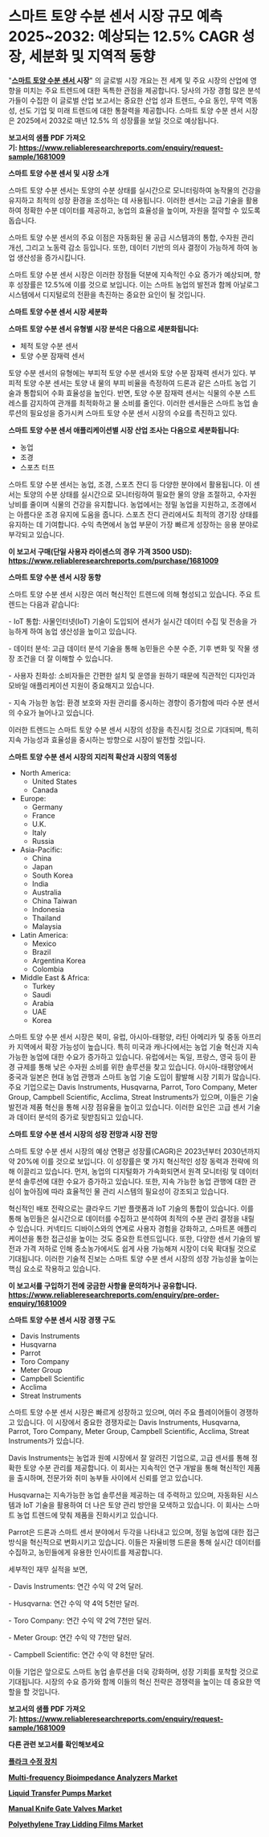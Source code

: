 <p><h1>스마트 토양 수분 센서 시장 규모 예측 2025~2032: 예상되는 12.5% CAGR 성장, 세분화 및 지역적 동향</h1></p><p>"<strong><a href="https://www.reliableresearchreports.com/smart-soil-moisture-sensor-r1681009?utm_campaign=106&utm_medium=7&utm_source=Github&utm_content=ia&utm_term=17032025&utm_id=smart-soil-moisture-sensor">스마트 토양 수분 센서&nbsp;</a></strong><strong>시장</strong>" 의 글로벌 시장 개요는 전 세계 및 주요 시장의 산업에 영향을 미치는 주요 트렌드에 대한 독특한 관점을 제공합니다. 당사의 가장 경험 많은 분석가들이 수집한 이 글로벌 산업 보고서는 중요한 산업 성과 트렌드, 수요 동인, 무역 역동성, 선도 기업 및 미래 트렌드에 대한 통찰력을 제공합니다. 스마트 토양 수분 센서 시장은 2025에서 2032로 매년 12.5% 의 성장률을 보일 것으로 예상됩니다.&nbsp;</p>
<p><strong>보고서의 샘플 PDF 가져오기:&nbsp;<a href="https://www.reliableresearchreports.com/enquiry/request-sample/1681009?utm_campaign=106&utm_medium=7&utm_source=Github&utm_content=ia&utm_term=17032025&utm_id=smart-soil-moisture-sensor">https://www.reliableresearchreports.com/enquiry/request-sample/1681009</a></strong></p>
<p><strong>스마트 토양 수분 센서 및 시장 소개</strong></p>
<p><p>스마트 토양 수분 센서는 토양의 수분 상태를 실시간으로 모니터링하여 농작물의 건강을 유지하고 최적의 성장 환경을 조성하는 데 사용됩니다. 이러한 센서는 고급 기술을 활용하여 정확한 수분 데이터를 제공하고, 농업의 효율성을 높이며, 자원을 절약할 수 있도록 돕습니다. </p><p>스마트 토양 수분 센서의 주요 이점은 자동화된 물 공급 시스템과의 통합, 수자원 관리 개선, 그리고 노동력 감소 등입니다. 또한, 데이터 기반의 의사 결정이 가능하게 하여 농업 생산성을 증가시킵니다. </p><p>스마트 토양 수분 센서 시장은 이러한 장점들 덕분에 지속적인 수요 증가가 예상되며, 향후 성장률은 12.5%에 이를 것으로 보입니다. 이는 스마트 농업의 발전과 함께 아날로그 시스템에서 디지털로의 전환을 촉진하는 중요한 요인이 될 것입니다.</p></p>
<p><strong>스마트 토양 수분 센서 시장 세분화</strong></p>
<p><strong>스마트 토양 수분 센서 유형별 시장 분석은 다음으로 세분화됩니다:</strong></p>
<p><ul><li>체적 토양 수분 센서</li><li>토양 수분 잠재력 센서</li></ul></p>
<p><p>토양 수분 센서의 유형에는 부피적 토양 수분 센서와 토양 수분 잠재력 센서가 있다. 부피적 토양 수분 센서는 토양 내 물의 부피 비율을 측정하여 드론과 같은 스마트 농업 기술과 통합되어 수화 효율성을 높인다. 반면, 토양 수분 잠재력 센서는 식물의 수분 스트레스를 감지하여 관개를 최적화하고 물 소비를 줄인다. 이러한 센서들은 스마트 농업 솔루션의 필요성을 증가시켜 스마트 토양 수분 센서 시장의 수요를 촉진하고 있다.</p></p>
<p><strong>스마트 토양 수분 센서 애플리케이션별 시장 산업 조사는 다음으로 세분화됩니다:</strong></p>
<p><ul><li>농업</li><li>조경</li><li>스포츠 터프</li></ul></p>
<p><p>스마트 토양 수분 센서는 농업, 조경, 스포츠 잔디 등 다양한 분야에서 활용됩니다. 이 센서는 토양의 수분 상태를 실시간으로 모니터링하여 필요한 물의 양을 조절하고, 수자원 낭비를 줄이며 식물의 건강을 유지합니다. 농업에서는 정밀 농업을 지원하고, 조경에서는 아름다운 조경 유지에 도움을 줍니다. 스포츠 잔디 관리에서도 최적의 경기장 상태를 유지하는 데 기여합니다. 수익 측면에서 농업 부문이 가장 빠르게 성장하는 응용 분야로 부각되고 있습니다.</p></p>
<p><strong>이 보고서 구매(단일 사용자 라이센스의 경우 가격 3500 USD): <a href="https://www.reliableresearchreports.com/purchase/1681009?utm_campaign=106&utm_medium=7&utm_source=Github&utm_content=ia&utm_term=17032025&utm_id=smart-soil-moisture-sensor">https://www.reliableresearchreports.com/purchase/1681009</a></strong></p>
<p><strong>스마트 토양 수분 센서 시장 동향</strong></p>
<p><p>스마트 토양 수분 센서 시장은 여러 혁신적인 트렌드에 의해 형성되고 있습니다. 주요 트렌드는 다음과 같습니다:</p><p>- IoT 통합: 사물인터넷(IoT) 기술이 도입되어 센서가 실시간 데이터 수집 및 전송을 가능하게 하여 농업 생산성을 높이고 있습니다.</p><p>- 데이터 분석: 고급 데이터 분석 기술을 통해 농민들은 수분 수준, 기후 변화 및 작물 생장 조건을 더 잘 이해할 수 있습니다.</p><p>- 사용자 친화성: 소비자들은 간편한 설치 및 운영을 원하기 때문에 직관적인 디자인과 모바일 애플리케이션 지원이 중요해지고 있습니다.</p><p>- 지속 가능한 농업: 환경 보호와 자원 관리를 중시하는 경향이 증가함에 따라 수분 센서의 수요가 늘어나고 있습니다.</p><p>이러한 트렌드는 스마트 토양 수분 센서 시장의 성장을 촉진시킬 것으로 기대되며, 특히 지속 가능성과 효율성을 중시하는 방향으로 시장이 발전할 것입니다.</p></p>
<p><strong>스마트 토양 수분 센서 시장의 지리적 확산과 시장의 역동성</strong></p>
<p><ul>
    <li>
        North America:
        <ul>
            <li>United States</li>
            <li>Canada</li>
        </ul>
    </li>
    <li>
        Europe:
        <ul>
            <li>Germany</li>
            <li>France</li>
            <li>U.K.</li>
            <li>Italy</li>
            <li>Russia</li>
        </ul>
    </li>
    <li>
        Asia-Pacific:
        <ul>
            <li>China</li>
            <li>Japan</li>
            <li>South Korea</li>
            <li>India</li>
            <li>Australia</li>
            <li>China Taiwan</li>
            <li>Indonesia</li>
            <li>Thailand</li>
            <li>Malaysia</li>
        </ul>
    </li>
    <li>
        Latin America:
        <ul>
            <li>Mexico</li>
            <li>Brazil</li>
            <li>Argentina Korea</li>
            <li>Colombia</li>
        </ul>
    </li>
    <li>
        Middle East & Africa:
        <ul>
            <li>Turkey</li>
            <li>Saudi</li>
            <li>Arabia</li>
            <li>UAE</li>
            <li>Korea</li>
        </ul>
    </li>
    </ul></p>
<p><p>스마트 토양 수분 센서 시장은 북미, 유럽, 아시아-태평양, 라틴 아메리카 및 중동 아프리카 지역에서 확장 가능성이 높습니다. 특히 미국과 캐나다에서는 농업 기술 혁신과 지속 가능한 농업에 대한 수요가 증가하고 있습니다. 유럽에서는 독일, 프랑스, 영국 등이 환경 규제를 통해 낮은 수자원 소비를 위한 솔루션을 찾고 있습니다. 아시아-태평양에서 중국과 일본은 현대 농업 관행과 스마트 농업 기술 도입이 활발해 시장 기회가 많습니다. 주요 기업으로는 Davis Instruments, Husqvarna, Parrot, Toro Company, Meter Group, Campbell Scientific, Acclima, Streat Instruments가 있으며, 이들은 기술 발전과 제품 혁신을 통해 시장 점유율을 높이고 있습니다. 이러한 요인은 고급 센서 기술과 데이터 분석의 증가로 뒷받침되고 있습니다.</p></p>
<p><strong>스마트 토양 수분 센서 시장의 성장 전망과 시장 전망</strong></p>
<p><p>스마트 토양 수분 센서 시장의 예상 연평균 성장률(CAGR)은 2023년부터 2030년까지 약 20%에 이를 것으로 보입니다. 이 성장률은 몇 가지 혁신적인 성장 동력과 전략에 의해 이끌리고 있습니다. 먼저, 농업의 디지털화가 가속화되면서 원격 모니터링 및 데이터 분석 솔루션에 대한 수요가 증가하고 있습니다. 또한, 지속 가능한 농업 관행에 대한 관심이 높아짐에 따라 효율적인 물 관리 시스템의 필요성이 강조되고 있습니다.</p><p>혁신적인 배포 전략으로는 클라우드 기반 플랫폼과 IoT 기술의 통합이 있습니다. 이를 통해 농민들은 실시간으로 데이터를 수집하고 분석하여 최적의 수분 관리 결정을 내릴 수 있습니다. 커넥티드 디바이스와의 연계로 사용자 경험을 강화하고, 스마트폰 애플리케이션을 통한 접근성을 높이는 것도 중요한 트렌드입니다. 또한, 다양한 센서 기술의 발전과 가격 저하로 인해 중소농가에서도 쉽게 사용 가능해져 시장이 더욱 확대될 것으로 기대됩니다. 이러한 기술적 진보는 스마트 토양 수분 센서 시장의 성장 가능성을 높이는 핵심 요소로 작용하고 있습니다.</p></p>
<p><strong>이 보고서를 구입하기 전에 궁금한 사항을 문의하거나 공유합니다. <a href="https://www.reliableresearchreports.com/enquiry/pre-order-enquiry/1681009?utm_campaign=106&utm_medium=7&utm_source=Github&utm_content=ia&utm_term=17032025&utm_id=smart-soil-moisture-sensor">https://www.reliableresearchreports.com/enquiry/pre-order-enquiry/1681009</a></strong></p>
<p><strong>스마트 토양 수분 센서 시장 경쟁 구도</strong></p>
<p><ul><li>Davis Instruments</li><li>Husqvarna</li><li>Parrot</li><li>Toro Company</li><li>Meter Group</li><li>Campbell Scientific</li><li>Acclima</li><li>Streat Instruments</li></ul></p>
<p><p>스마트 토양 수분 센서 시장은 빠르게 성장하고 있으며, 여러 주요 플레이어들이 경쟁하고 있습니다. 이 시장에서 중요한 경쟁자로는 Davis Instruments, Husqvarna, Parrot, Toro Company, Meter Group, Campbell Scientific, Acclima, Streat Instruments가 있습니다.</p><p>Davis Instruments는 농업과 원예 시장에서 잘 알려진 기업으로, 고급 센서를 통해 정확한 토양 수분 관리를 제공합니다. 이 회사는 지속적인 연구 개발을 통해 혁신적인 제품을 출시하며, 전문가와 취미 농부들 사이에서 신뢰를 얻고 있습니다.</p><p>Husqvarna는 지속가능한 농업 솔루션을 제공하는 데 주력하고 있으며, 자동화된 시스템과 IoT 기술을 활용하여 더 나은 토양 관리 방안을 모색하고 있습니다. 이 회사는 스마트 농업 트렌드에 맞춰 제품을 진화시키고 있습니다.</p><p>Parrot은 드론과 스마트 센서 분야에서 두각을 나타내고 있으며, 정밀 농업에 대한 접근 방식을 혁신적으로 변화시키고 있습니다. 이들은 자율비행 드론을 통해 실시간 데이터를 수집하고, 농민들에게 유용한 인사이트를 제공합니다.</p><p>세부적인 재무 실적을 보면,</p><p>- Davis Instruments: 연간 수익 약 2억 달러.</p><p>- Husqvarna: 연간 수익 약 4억 5천만 달러.</p><p>- Toro Company: 연간 수익 약 2억 7천만 달러.</p><p>- Meter Group: 연간 수익 약 7천만 달러.</p><p>- Campbell Scientific: 연간 수익 약 8천만 달러.</p><p>이들 기업은 앞으로도 스마트 농업 솔루션을 더욱 강화하며, 성장 기회를 포착할 것으로 기대됩니다. 시장의 수요 증가와 함께 이들의 혁신 전략은 경쟁력을 높이는 데 중요한 역할을 할 것입니다.</p></p>
<p><strong>보고서의 샘플 PDF 가져오기:&nbsp;<a href="https://www.reliableresearchreports.com/enquiry/request-sample/1681009?utm_campaign=106&utm_medium=7&utm_source=Github&utm_content=ia&utm_term=17032025&utm_id=smart-soil-moisture-sensor">https://www.reliableresearchreports.com/enquiry/request-sample/1681009</a></strong></p>
<p><strong></strong></p>
<p><strong></strong></p>
<p><strong></strong></p>
<p><strong></strong></p>
<p><strong>다른 관련 보고서를 확인해보세요</strong></p>
<p><strong><p><a href="https://github.com/sougarounis/Market-Research-Report-List-7/blob/main/960696746917.md?utm_campaign=106&utm_medium=7&utm_source=Github&utm_content=ia&utm_term=17032025&utm_id=smart-soil-moisture-sensor">플라크 수정 장치</a></p><p><a href="https://github.com/ertssmelov0/Market-Research-Report-List-1/blob/main/multi-frequency-bioimpedance-analyzers-market.md?utm_campaign=106&utm_medium=7&utm_source=Github&utm_content=ia&utm_term=17032025&utm_id=smart-soil-moisture-sensor">Multi-frequency Bioimpedance Analyzers Market</a></p><p><a href="https://www.linkedin.com/pulse/liquid-transfer-pumps-market-outlook-2025-2032-examining-nazif?utm_campaign=106&utm_medium=7&utm_source=Github&utm_content=ia&utm_term=17032025&utm_id=smart-soil-moisture-sensor">Liquid Transfer Pumps Market</a></p><p><a href="https://www.linkedin.com/pulse/51-cagr-forecast-forthe-manual-knife-gate-valves-marketfrom-foggf?utm_campaign=106&utm_medium=7&utm_source=Github&utm_content=ia&utm_term=17032025&utm_id=smart-soil-moisture-sensor">Manual Knife Gate Valves Market</a></p><p><a href="https://github.com/pupekironim/Market-Research-Report-List-1/blob/main/polyethylene-tray-lidding-films-market.md?utm_campaign=106&utm_medium=7&utm_source=Github&utm_content=ia&utm_term=17032025&utm_id=smart-soil-moisture-sensor">Polyethylene Tray Lidding Films Market</a></p></strong></p>
<p></p>